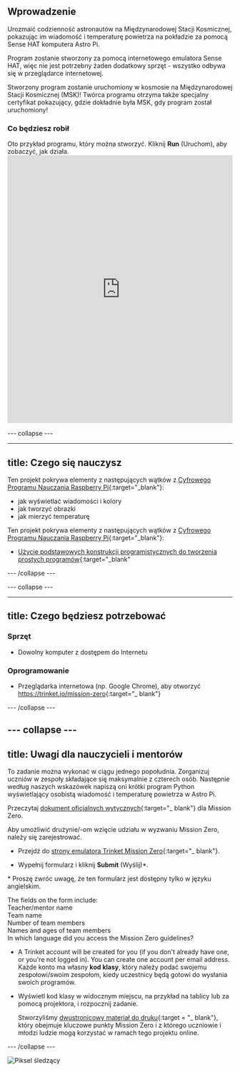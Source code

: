 ## Wprowadzenie

Urozmaić codzienność astronautów na Międzynarodowej Stacji Kosmicznej, pokazując im wiadomość i temperaturę powietrza na pokładzie za pomocą Sense HAT komputera Astro Pi.

Program zostanie stworzony za pomocą internetowego emulatora Sense HAT, więc nie jest potrzebny żaden dodatkowy sprzęt - wszystko odbywa się w przeglądarce internetowej.

Stworzony program zostanie uruchomiony w kosmosie na Międzynarodowej Stacji Kosmicznej (MSK)! Twórca programu otrzyma także specjalny certyfikat pokazujący, gdzie dokładnie była MSK, gdy program został uruchomiony!

### Co będziesz robił

Oto przykład programu, który można stworzyć. Kliknij **Run** (Uruchom), aby zobaczyć, jak działa. <iframe src="https://trinket.io/embed/python/b92d76c0f3?outputOnly=true&runOption=run&start=result" width="100%" height="600" frameborder="0" marginwidth="0" marginheight="0" allowfullscreen mark="crwd-mark"></iframe> 

\--- collapse \---

* * *

## title: Czego się nauczysz

Ten projekt pokrywa elementy z następujących wątków z [Cyfrowego Programu Nauczania Raspberry Pi](http://rpf.io/curriculum){:target="_blank"}:

+ jak wyświetlać wiadomości i kolory
+ jak tworzyć obrazki
+ jak mierzyć temperaturę

Ten projekt pokrywa elementy z następujących wątków z [Cyfrowego Programu Nauczania Raspberry Pi](http://rpf.io/curriculum){:target="_blank"}:

+ [Użycie podstawowych konstrukcji programistycznych do tworzenia prostych programów](https://curriculum.raspberrypi.org/programming/creator/){:target="_blank"

\--- /collapse \---

\--- collapse \---

* * *

## title: Czego będziesz potrzebować

### Sprzęt

+ Dowolny komputer z dostępem do Internetu

### Oprogramowanie

+ Przeglądarka internetowa (np. Google Chrome), aby otworzyć <https://trinket.io/mission-zero>{:target="_ blank"}

\--- /collapse \---

## \--- collapse \---

## title: Uwagi dla nauczycieli i mentorów

To zadanie można wykonać w ciągu jednego popołudnia. Zorganizuj uczniów w zespoły składające się maksymalnie z czterech osób. Następnie według naszych wskazówek napiszą oni krótki program Python wyświetlający osobistą wiadomość i temperaturę powietrza w Astro Pi.

Przeczytaj [dokument oficjalnych wytycznych](https://astro-pi.org/wp-content/uploads/2018/09/Astro_Pi_Mission_Zero_Guidelines_2018_19_V12_pages.pdf){:target="_ blank"} dla Mission Zero.

Aby umożliwić drużynie/-om wzięcie udziału w wyzwaniu Mission Zero, należy się zarejestrować.

+ Przejdź do [strony emulatora Trinket Mission Zero](https://trinket.io/mission-zero/register){:target="_ blank"}.

+ Wypełnij formularz i kliknij **Submit** (Wyślij)\*.

\* Proszę zwróc uwagę, że ten formularz jest dostępny tylko w języku angielskim.

The fields on the form include:  
Teacher/mentor name  
Team name  
Number of team members  
Names and ages of team members  
In which language did you access the Mission Zero guidelines?

+ A Trinket account will be created for you (if you don't already have one, or you're not logged in). You can create one account per email address. Każde konto ma własny **kod klasy**, który należy podać swojemu zespołowi/swoim zespołom, kiedy uczestnicy będą gotowi do wysłania swoich programów.

+ Wyświetl kod klasy w widocznym miejscu, na przykład na tablicy lub za pomocą projektora, i rozpocznij zadanie.
    
    Stworzyliśmy [dwustronicowy materiał do druku](https://astro-pi.org/astro_pi_mission_zero_project_print_out_v10_print/){:target = "_ blank"}, który obejmuje kluczowe punkty Mission Zero i z którego uczniowie i młodzi ludzie mogą korzystać w ramach tego projektu online.

\--- /collapse \---

![Piksel śledzący](https://code.org/api/hour/begin_raspberrypi_astropi.png)